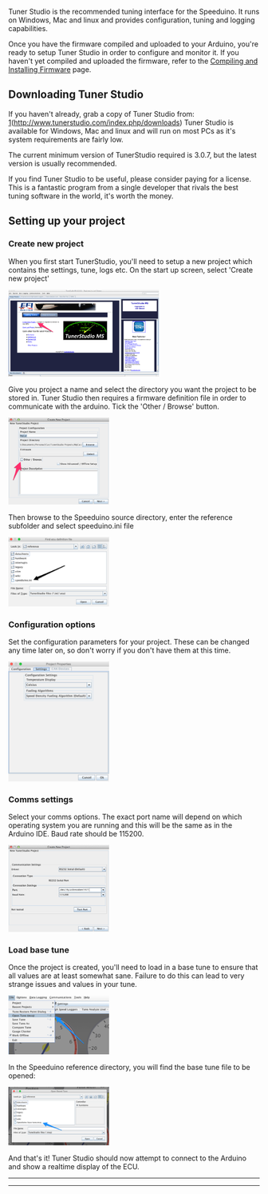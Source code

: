 Tuner Studio is the recommended tuning interface for the Speeduino. It runs on Windows, Mac and linux and provides configuration, tuning and logging capabilities.

Once you have the firmware compiled and uploaded to your Arduino, you're ready to setup Tuner Studio in order to configure and monitor it. If you haven't yet compiled and uploaded the firmware, refer to the [Compiling and Installing Firmware](Compiling_and_Installing_Firmware "wikilink") page.

Downloading Tuner Studio
------------------------

If you haven't already, grab a copy of Tuner Studio from: [1](http://www.tunerstudio.com/index.php/downloads)(http://www.tunerstudio.com/index.php/downloads) Tuner Studio is available for Windows, Mac and linux and will run on most PCs as it's system requirements are fairly low.

The current minimum version of TunerStudio required is 3.0.7, but the latest version is usually recommended.

If you find Tuner Studio to be useful, please consider paying for a license. This is a fantastic program from a single developer that rivals the best tuning software in the world, it's worth the money.

Setting up your project
-----------------------

### Create new project

When you first start TunerStudio, you'll need to setup a new project which contains the settings, tune, logs etc. On the start up screen, select 'Create new project'

<img src="https://raw.githubusercontent.com/speeduino/wiki/master/TS_1.png" width="60%" />

Give you project a name and select the directory you want the project to be stored in. Tuner Studio then requires a firmware definition file in order to communicate with the arduino. Tick the 'Other / Browse' button.

<img src="https://raw.githubusercontent.com/speeduino/wiki/master/TS_2.png" width="40%" />

Then browse to the Speeduino source directory, enter the reference subfolder and select speeduino.ini file

<img src="https://raw.githubusercontent.com/speeduino/wiki/master/TS_3.png" width="40%" />

### Configuration options

Set the configuration parameters for your project. These can be changed any time later on, so don't worry if you don't have them at this time.

<img src="https://raw.githubusercontent.com/speeduino/wiki/master/TS_4.png" width="40%" />

### Comms settings

Select your comms options. The exact port name will depend on which operating system you are running and this will be the same as in the Arduino IDE. Baud rate should be 115200.

<img src="https://raw.githubusercontent.com/speeduino/wiki/master/TS_5.png" width="40%" />

### Load base tune

Once the project is created, you'll need to load in a base tune to ensure that all values are at least somewhat sane. Failure to do this can lead to very strange issues and values in your tune.

<img src="https://raw.githubusercontent.com/speeduino/wiki/master/TS_6.png" width="40%" />

In the Speeduino reference directory, you will find the base tune file to be opened:

<img src="https://raw.githubusercontent.com/speeduino/wiki/master/TS_7.png" width="40%" />

And that's it! Tuner Studio should now attempt to connect to the Arduino and show a realtime display of the ECU.

------------------------------------------------------------------------

------------------------------------------------------------------------